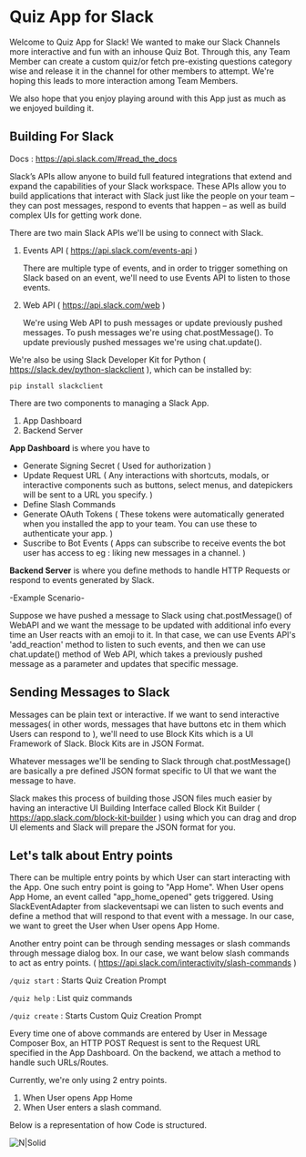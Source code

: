 # Quiz App for Slack 

Welcome to Quiz App for Slack! We wanted to make our Slack Channels more interactive and fun with an inhouse Quiz Bot. 
Through this, any Team Member can create a custom quiz/or fetch pre-existing questions category wise and release it in the channel for other members to attempt. We're hoping this leads to more interaction among Team Members.

We also hope that you enjoy playing around with this App just as much as we enjoyed building it.

Building For Slack 
------------------
Docs : https://api.slack.com/#read_the_docs

Slack’s APIs allow anyone to build full featured integrations that extend and expand the capabilities of your Slack workspace. These APIs allow you to build applications that interact with Slack just like the people on your team – they can post messages, respond to events that happen – as well as build complex UIs for getting work done.

There are two main Slack APIs we'll be using to connect with Slack.
1. Events API ( https://api.slack.com/events-api )
    
    There are multiple type of events, and in order to trigger something on Slack based on an event, we'll need to use Events API to listen to those events. 

2. Web API ( https://api.slack.com/web )

    We're using Web API to push messages or update previously pushed messages. To push messages we're using chat.postMessage(). To update previously pushed messages we're using chat.update(). 

We're also be using Slack Developer Kit for Python ( https://slack.dev/python-slackclient ), which can be installed by:  
```
pip install slackclient
```


There are two components to managing a Slack App. 
1. App Dashboard
2. Backend Server

**App Dashboard** is where you have to 
* Generate Signing Secret ( Used for authorization )
* Update Request URL ( Any interactions with shortcuts, modals, or interactive components such as buttons, select menus, and datepickers will be sent to a URL you specify. )
* Define Slash Commands
* Generate OAuth Tokens ( These tokens were automatically generated when you installed the app to your team. You can use these to authenticate your app. )
* Suscribe to Bot Events ( Apps can subscribe to receive events the bot user has access to eg : liking new messages in a channel. )

**Backend Server** is where you define methods to handle HTTP Requests or respond to events generated by Slack. 

-Example Scenario-

Suppose we have pushed a message to Slack using chat.postMessage() of WebAPI and we want the message to be updated with additional info every time an User reacts with an emoji to it. In that case, we can use Events API's 'add_reaction' method to listen to such events, and then we can use chat.update() method of Web API, which takes a previously pushed message as a parameter and updates that specific message. 


Sending Messages to Slack 
-----------------------------

Messages can be plain text or interactive. If we want to send interactive messages( in other words, messages that have buttons etc in them which Users can respond to ), we'll need to use Block Kits which is a UI Framework of Slack. 
Block Kits are in JSON Format.

Whatever messages we'll be sending to Slack through chat.postMessage() are basically a pre defined JSON format specific to UI that we want the message to have. 

Slack makes this process of building those JSON files much easier by having an interactive UI Building Interface called Block Kit Builder ( https://app.slack.com/block-kit-builder ) using which you can drag and drop UI elements and Slack will prepare the JSON format for you.



Let's talk about Entry points
----------------------------

There can be multiple entry points by which User can start interacting with the App. 
One such entry point is going to "App Home". When User opens App Home, an event called "app_home_opened" gets triggered. Using SlackEventAdapter from slackeventsapi we can listen to such events and define a method that will respond to that event with a message. In our case, we want to greet the User when User opens App Home.  

Another entry point can be through sending messages or slash commands through message dialog box. In our case, we want below slash commands to act as entry points.  ( https://api.slack.com/interactivity/slash-commands )

`/quiz start` : Starts Quiz Creation Prompt 

`/quiz help` : List quiz commands

`/quiz create` : Starts Custom Quiz Creation Prompt

Every time one of above commands are entered by User in Message Composer Box, an HTTP POST Request is sent to the Request URL specified in the App Dashboard. On the backend, we attach a method to handle such URLs/Routes. 

Currently, we're only using 2 entry points. 
1. When User opens App Home
2. When User enters a slash command. 


Below is a representation of how Code is structured.

![N|Solid](https://i.imgur.com/lcYSl6e.jpg)